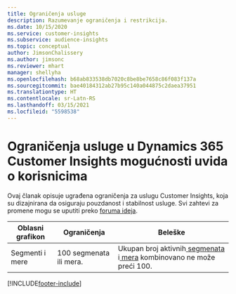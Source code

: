 ```yaml
---
title: Ograničenja usluge
description: Razumevanje ograničenja i restrikcija.
ms.date: 10/15/2020
ms.service: customer-insights
ms.subservice: audience-insights
ms.topic: conceptual
author: JimsonChalissery
ms.author: jimsonc
ms.reviewer: mhart
manager: shellyha
ms.openlocfilehash: b68ab833538db7020c8be8be7658c86f083f137a
ms.sourcegitcommit: bae40184312ab27b95c140a044875c2daea37951
ms.translationtype: HT
ms.contentlocale: sr-Latn-RS
ms.lasthandoff: 03/15/2021
ms.locfileid: "5598538"
---
```

# <a name="service-limits-in-dynamics-365-customer-insights-audience-insights-capability"></a>Ograničenja usluge u Dynamics 365 Customer Insights mogućnosti uvida o korisnicima

Ovaj članak opisuje ugrađena ograničenja za uslugu Customer Insights, koja su dizajnirana da osiguraju pouzdanost i stabilnost usluge. Svi zahtevi za promene mogu se uputiti preko [foruma ideja](https://go.microsoft.com/fwlink/?linkid=2074172). 
 
| Oblasni grafikon  | Ograničenja  | Beleške |
|-------------|---------------------------------------------------------------------|---------------------------------------------------------------------|
| Segmenti i mere | 100 segmenata ili mera. | Ukupan broj aktivnih[ segmenata](segments.md) i[ mera](measures.md) kombinovano ne može preći 100.  |


[!INCLUDE[footer-include](../includes/footer-banner.md)]